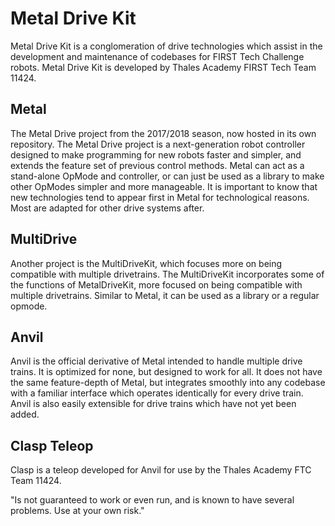 # Metal Drive Kit

Metal Drive Kit is a conglomeration of drive technologies which assist in the development and maintenance of codebases for FIRST Tech Challenge robots. Metal Drive Kit is developed by Thales Academy FIRST Tech Team 11424.

## Metal
The Metal Drive project from the 2017/2018 season, now hosted in its own repository.
The Metal Drive project is a next-generation robot controller designed to make programming for new robots faster and simpler, and extends the feature set of previous control methods. Metal can act as a stand-alone OpMode and controller, or can just be used as a library to make other OpModes simpler and more manageable.
It is important to know that new technologies tend to appear first in Metal for technological reasons. Most are adapted for other drive systems after.

## MultiDrive
Another project is the MultiDriveKit, which focuses more on being compatible with multiple drivetrains.
The MultiDriveKit incorporates some of the functions of MetalDriveKit, more focused on being compatible with multiple drivetrains. Similar to Metal, it can be used as a library or a regular opmode.



## Anvil
Anvil is the official derivative of Metal intended to handle multiple drive trains. It is optimized for none, but designed to work for all. It does not have the same feature-depth of Metal, but integrates smoothly into any codebase with a familiar interface which operates identically for every drive train. Anvil is also easily extensible for drive trains which have not yet been added.

## Clasp Teleop
Clasp is a teleop developed for Anvil for use by the Thales Academy FTC Team 11424. 

"Is not guaranteed to work or even run, and is known to have several problems. Use at your own risk." 
